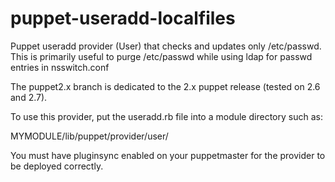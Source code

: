 puppet-useradd-localfiles
=========================

Puppet useradd provider (User) that checks and updates only /etc/passwd. This
is primarily useful to purge /etc/passwd while using ldap for passwd entries in
nsswitch.conf

The puppet2.x branch is dedicated to the 2.x puppet release (tested on 2.6 and 2.7).

To use this provider, put the useradd.rb file into a module directory such as:

MYMODULE/lib/puppet/provider/user/

You must have pluginsync enabled on your puppetmaster for the provider to be
deployed correctly.
